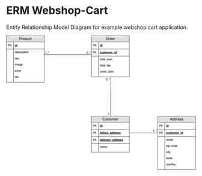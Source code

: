 # ERM Webshop-Cart

Entity Relationship Model Diagram for example webshop cart application.

![ERM Diagram](./img/erm_shop.png)
